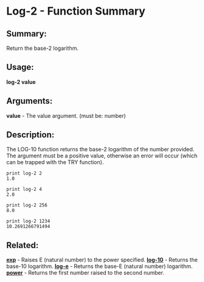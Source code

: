 # Log-2 - Function Summary

## Summary:

Return the base-2 logarithm.

## Usage:

**log-2 value**

## Arguments:

**value** - The value argument. (must be: number)

## Description:

The LOG-10 function returns the base-2 logarithm of the number provided. The argument must be a positive value, otherwise an error will occur (which can be trapped with the TRY function).

```
print log-2 2
1.0
```

```
print log-2 4
2.0
```

```
print log-2 256
8.0
```

```
print log-2 1234
10.2691266791494
```

## Related:

[**exp**](http://www.rebol.com/docs/words/wexp.html) - Raises E (natural number) to the power specified.
[**log-10**](http://www.rebol.com/docs/words/wlog-10.html) - Returns the base-10 logarithm.
[**log-e**](http://www.rebol.com/docs/words/wlog-e.html) - Returns the base-E (natural number) logarithm.
[**power**](http://www.rebol.com/docs/words/wpower.html) - Returns the first number raised to the second number.